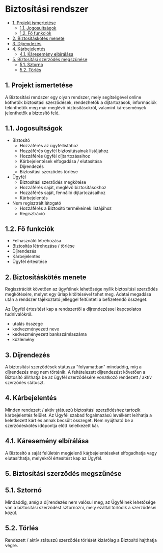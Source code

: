 # Biztosítási rendszer

- [1. Projekt ismertetése](#1-projekt-ismertetése)
  - [1.1. Jogosultságok](#11-jogosultságok)
  - [1.2. Fő funkciók](#12-fő-funkciók)
- [2. Biztosításkötés menete](#2-biztosításkötés-menete)
- [3. Díjrendezés](#3-díjrendezés)
- [4. Kárbejelentés](#4-kárbejelentés)
  - [4.1. Káresemény elbírálása](#41-káresemény-elbírálása)
- [5. Biztosítási szerződés megszűnése](#5-biztosítási-szerződés-megszűnése)
  - [5.1. Sztornó](#51-sztornó)
  - [5.2. Törlés](#52-törlés)

## 1. Projekt ismertetése

A Biztosítási rendszer egy olyan rendszer, mely segítségével online köthetők biztosítási szerződések, rendezhetők a díjtartozások, információk tekinthetők meg már meglévő biztosításokról, valamint káresemények jelenthetők a biztosító felé.

## 1.1. Jogosultságok

- Biztosító
  - Hozzáférés az ügyféllistához
  - Hozzáférés ügyfél biztosításainak listájához
  - Hozzáférés ügyfél díjtartozásaihoz
  - Kárbejelentések elfogadása / elutasítása
  - Díjrendezés
  - Biztosítási szerződés törlése
- Ügyfél
  - Biztosítási szerződés megkötése
  - Hozzáférés saját, meglévő biztosításokhoz
  - Hozzáférés saját, fennálló díjtartozásaihoz
  - Kárbejelentés
- Nem regisztrált látogató
  - Hozzáférés a Biztosító termékeinek listájához
  - Regisztráció

## 1.2. Fő funkciók

- Felhasználó létrehozása
- Biztosítás létrehozása / törlése
- Díjrendezés
- Kárbejelentés
- Ügyfél értesítése

## 2. Biztosításkötés menete

Regisztrációt követően az ügyfélnek lehetősége nyílik biztosítási szerződés megkötésére, melyet egy űrlap kitöltésével tehet meg. Adatai megadása után a rendszer tájékoztató jelleggel feltünteti a befizetendő összeget.

Az Ügyfél értesítést kap a rendszertől a díjrendezéssel kapcsolatos tudnivalókról.

- utalás összege
- kedvezményezett neve
- kedvezményezett bankszámlaszáma
- közlemény

## 3. Díjrendezés

A biztosítási szerződések státusza "folyamatban" mindaddig, míg a díjrendezés meg nem történik. A feltételezett díjrendezést követően a Biztosító állíthatja be az ügyfél szerződésére vonatkozó rendezett / aktív szerződés státuszt.

## 4. Kárbejelentés

Minden rendezett / aktív státuszú biztosítási szerződéshez tartozik kárbejelentés felület. Az Ügyfél szabad fogalmazású levélként leírhatja a keletkezett kárt és annak becsült összegét. Nem nyújtható be a szerződéskötés időpontja előtt keletkezett kár.

## 4.1. Káresemény elbírálása

A Biztosító a saját felületén megjelenő kárbejelentéseket elfogadhatja vagy elutasíthatja, melyekről értesítést kap az Ügyfél.

## 5. Biztosítási szerződés megszűnése

## 5.1. Sztornó

Mindaddig, amíg a díjrendezés nem valósul meg, az Ügyfélnek lehetősége van a biztosítási szerződést sztornózni, mely ezáltal törlődik a szerződései közül.

## 5.2. Törlés

Rendezett / aktív státuszú szerződés törlését kizárólag a Biztosító hajthatja végre.

